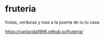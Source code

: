 # fruteria

frutas, verduras y mas a la puerta de tu tu casa

https://carlavida1996.github.io/fruteria/
